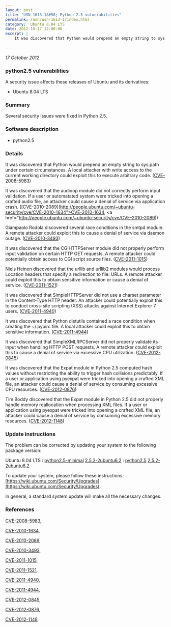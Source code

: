 ```yaml
---
layout: post
title: "USN-1613-1&#58; Python 2.5 vulnerabilities"
permalink: /usn/usn-1613-1/index.html
category:  Ubuntu 8.04 LTS
date: 2012-10-17 12:00:00
excerpt: |
    It was discovered that Python would prepend an empty string to sys.path under certain circumstances. A local attacker with write access to the current working directory could exploit this to execute arbitrary code. ([CVE-2008-5983](http://people.ubuntu.com/~ubuntu-security/cve/CVE-2008-5983))
    
--- 
```

 
 

*17 October 2012*

### python2.5 vulnerabilities

A security issue affects these releases of Ubuntu and its derivatives:

* Ubuntu 8.04 LTS

### Summary

Several security issues were fixed in Python 2.5. 

### Software description

* python2.5 

### Details

It was discovered that Python would prepend an empty string to sys.path under certain circumstances. A local attacker with write access to the current working directory could exploit this to execute arbitrary code. ([CVE-2008-5983](http://people.ubuntu.com/~ubuntu-security/cve/CVE-2008-5983))

It was discovered that the audioop module did not correctly perform input validation. If a user or automatated system were tricked into opening a crafted audio file, an attacker could cause a denial of service via application crash. ([CVE-2010-2089](http://people.ubuntu.com/~ubuntu-security/cve/CVE-2010-1634">CVE-2010-1634</a>, <a href="http://people.ubuntu.com/~ubuntu-security/cve/CVE-2010-2089))

Giampaolo Rodola discovered several race conditions in the smtpd module. A remote attacker could exploit this to cause a denial of service via daemon outage. ([CVE-2010-3493](http://people.ubuntu.com/~ubuntu-security/cve/CVE-2010-3493))

It was discovered that the CGIHTTPServer module did not properly perform input validation on certain HTTP GET requests. A remote attacker could potentially obtain access to CGI script source files. ([CVE-2011-1015](http://people.ubuntu.com/~ubuntu-security/cve/CVE-2011-1015))

Niels Heinen discovered that the urllib and urllib2 modules would process Location headers that specify a redirection to file: URLs. A remote attacker could exploit this to obtain sensitive information or cause a denial of service. ([CVE-2011-1521](http://people.ubuntu.com/~ubuntu-security/cve/CVE-2011-1521))

It was discovered that SimpleHTTPServer did not use a charset parameter in the Content-Type HTTP header. An attacker could potentially exploit this to conduct cross-site scripting (XSS) attacks against Internet Explorer 7 users. ([CVE-2011-4940](http://people.ubuntu.com/~ubuntu-security/cve/CVE-2011-4940))

It was discovered that Python distutils contained a race condition when creating the ~/.pypirc file. A local attacker could exploit this to obtain sensitive information. ([CVE-2011-4944](http://people.ubuntu.com/~ubuntu-security/cve/CVE-2011-4944))

It was discovered that SimpleXMLRPCServer did not properly validate its input when handling HTTP POST requests. A remote attacker could exploit this to cause a denial of service via excessive CPU utilization. ([CVE-2012-0845](http://people.ubuntu.com/~ubuntu-security/cve/CVE-2012-0845))

It was discovered that the Expat module in Python 2.5 computed hash values without restricting the ability to trigger hash collisions predictably. If a user or application using pyexpat were tricked into opening a crafted XML file, an attacker could cause a denial of service by consuming excessive CPU resources. ([CVE-2012-0876](http://people.ubuntu.com/~ubuntu-security/cve/CVE-2012-0876))

Tim Boddy discovered that the Expat module in Python 2.5 did not properly handle memory reallocation when processing XML files. If a user or application using pyexpat were tricked into opening a crafted XML file, an attacker could cause a denial of service by consuming excessive memory resources. ([CVE-2012-1148](http://people.ubuntu.com/~ubuntu-security/cve/CVE-2012-1148)) 

### Update instructions

The problem can be corrected by updating your system to the following package version:

Ubuntu 8.04 LTS
 : [python2.5-minimal](https://launchpad.net/ubuntu/+source/python2.5) <span> [2.5.2-2ubuntu6.2](https://launchpad.net/ubuntu/+source/python2.5/2.5.2-2ubuntu6.2) </span> 
 : [python2.5](https://launchpad.net/ubuntu/+source/python2.5) <span> [2.5.2-2ubuntu6.2](https://launchpad.net/ubuntu/+source/python2.5/2.5.2-2ubuntu6.2) </span> 

To update your system, please follow these instructions: [https://wiki.ubuntu.com/Security/Upgrades](https://wiki.ubuntu.com/Security/Upgrades).

In general, a standard system update will make all the necessary changes. 

### References

 
 [CVE-2008-5983](http://people.ubuntu.com/~ubuntu-security/cve/CVE-2008-5983), 

 [CVE-2010-1634](http://people.ubuntu.com/~ubuntu-security/cve/CVE-2010-1634), 

 [CVE-2010-2089](http://people.ubuntu.com/~ubuntu-security/cve/CVE-2010-2089), 

 [CVE-2010-3493](http://people.ubuntu.com/~ubuntu-security/cve/CVE-2010-3493), 

 [CVE-2011-1015](http://people.ubuntu.com/~ubuntu-security/cve/CVE-2011-1015), 

 [CVE-2011-1521](http://people.ubuntu.com/~ubuntu-security/cve/CVE-2011-1521), 

 [CVE-2011-4940](http://people.ubuntu.com/~ubuntu-security/cve/CVE-2011-4940), 

 [CVE-2011-4944](http://people.ubuntu.com/~ubuntu-security/cve/CVE-2011-4944), 

 [CVE-2012-0845](http://people.ubuntu.com/~ubuntu-security/cve/CVE-2012-0845), 

 [CVE-2012-0876](http://people.ubuntu.com/~ubuntu-security/cve/CVE-2012-0876), 

 [CVE-2012-1148](http://people.ubuntu.com/~ubuntu-security/cve/CVE-2012-1148)
 

